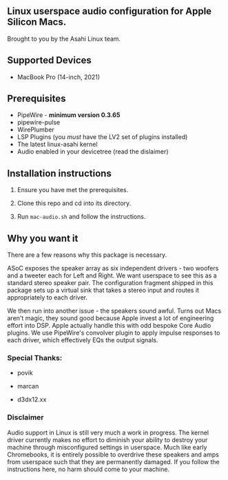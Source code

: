 ## Linux userspace audio configuration for Apple Silicon Macs.

Brought to you by the Asahi Linux team.

## Supported Devices

* MacBook Pro (14-inch, 2021)

## Prerequisites
* PipeWire - **minimum version 0.3.65**
* pipewire-pulse
* WirePlumber
* LSP Plugins (you _must_ have the LV2 set of plugins installed)
* The latest linux-asahi kernel
* Audio enabled in your devicetree (read the dislaimer)

## Installation instructions

1. Ensure you have met the prerequisites.

2. Clone this repo and cd into its directory.

3. Run `mac-audio.sh` and follow the instructions.

## Why you want it
There are a few reasons why this package is necessary.

ASoC exposes the speaker array as six independent drivers - two woofers and
a tweeter each for Left and Right. We want userspace to see this as a standard
stereo speaker pair. The configuration fragment shipped in this package sets up
a virtual sink that takes a stereo input and routes it appropriately to each driver.

We then run into another issue - the speakers sound awful. Turns out Macs aren't
magic, they sound good because Apple invest a lot of engineering effort into DSP.
Apple actually handle this with odd bespoke Core Audio plugins. We use PipeWire's
convolver plugin to apply impulse responses to each driver, which effectively EQs
the output signals.

### Special Thanks:
* povik

* marcan

* d3dx12.xx

### Disclaimer
Audio support in Linux is still very much a work in progress. The kernel driver
currently makes no effort to diminish your ability to destroy your machine through
misconfigured settings in userspace. Much like early Chromebooks, it is entirely
possible to overdrive these speakers and amps from userspace such that they
are permanently damaged. If you follow the instructions here, no harm should come
to your machine.
